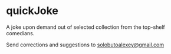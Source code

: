 # quickJoke
A joke upon demand out of selected collection from the top-shelf comedians.

Send corrections and suggestions to solobutoalexey@gmail.com 
